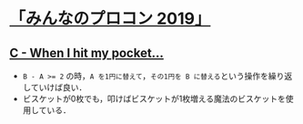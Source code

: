 # [「みんなのプロコン 2019」](https://atcoder.jp/contests/yahoo-procon2019-qual/tasks)

## [C - When I hit my pocket...](https://atcoder.jp/contests/yahoo-procon2019-qual/tasks/yahoo_procon2019_qual_c)
- `B - A >= 2` の時，`A を1円に替えて`，`その1円を B に替える`という操作を繰り返していけば良い．
- ビスケットが0枚でも，叩けばビスケットが1枚増える魔法のビスケットを使用している．
